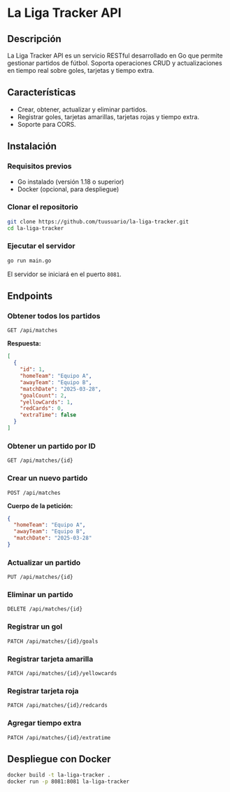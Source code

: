 # La Liga Tracker API

## Descripción

La Liga Tracker API es un servicio RESTful desarrollado en Go que permite gestionar partidos de fútbol. Soporta operaciones CRUD y actualizaciones en tiempo real sobre goles, tarjetas y tiempo extra.

## Características
- Crear, obtener, actualizar y eliminar partidos.
- Registrar goles, tarjetas amarillas, tarjetas rojas y tiempo extra.
- Soporte para CORS.

## Instalación

### Requisitos previos
- Go instalado (versión 1.18 o superior)
- Docker (opcional, para despliegue)

### Clonar el repositorio
```sh
git clone https://github.com/tuusuario/la-liga-tracker.git
cd la-liga-tracker
```

### Ejecutar el servidor
```sh
go run main.go
```
El servidor se iniciará en el puerto `8081`.

## Endpoints

### Obtener todos los partidos
```http
GET /api/matches
```
**Respuesta:**
```json
[
  {
    "id": 1,
    "homeTeam": "Equipo A",
    "awayTeam": "Equipo B",
    "matchDate": "2025-03-28",
    "goalCount": 2,
    "yellowCards": 1,
    "redCards": 0,
    "extraTime": false
  }
]
```

### Obtener un partido por ID
```http
GET /api/matches/{id}
```

### Crear un nuevo partido
```http
POST /api/matches
```
**Cuerpo de la petición:**
```json
{
  "homeTeam": "Equipo A",
  "awayTeam": "Equipo B",
  "matchDate": "2025-03-28"
}
```

### Actualizar un partido
```http
PUT /api/matches/{id}
```

### Eliminar un partido
```http
DELETE /api/matches/{id}
```

### Registrar un gol
```http
PATCH /api/matches/{id}/goals
```

### Registrar tarjeta amarilla
```http
PATCH /api/matches/{id}/yellowcards
```

### Registrar tarjeta roja
```http
PATCH /api/matches/{id}/redcards
```

### Agregar tiempo extra
```http
PATCH /api/matches/{id}/extratime
```

## Despliegue con Docker

```sh
docker build -t la-liga-tracker .
docker run -p 8081:8081 la-liga-tracker
```
